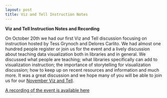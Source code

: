 ```yaml
---
layout: post
title: Viz and Tell Instruction Notes
---
```

**Viz and Tell Instruction Notes and Recording**

On October 20th we had our first Viz and Tell discussion focusing on instruction hosted by Tess Grynoch and Delores Carlito. We had almost one hundred people register or join us for the event and a lively discussion about teaching data visualization both in libraries and in general. We discussed what people are teaching; what libraries specifically can add to visualization instruction; the importance of storytelling for visualization discussion; how to keep up on recent resources and information and much more. It was a great discussion and we hope many of you will be able to join us for our [November Viz and Tell](https://visualizingthefuture.github.io/2020/10/27/viz-and-tell-assessment/).

[A recording of the event is available here](https://youtu.be/UeRSGaw3kHM?t=390)
